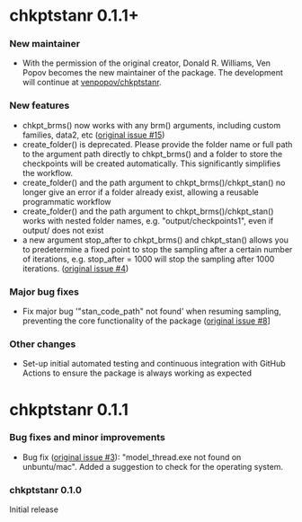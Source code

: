 # chkptstanr 0.1.1+

### New maintainer

* With the permission of the original creator, Donald R. Williams, Ven Popov becomes the new maintainer of the package. The development will continue at [venpopov/chkptstanr](https:://github.com/venpopov/chkptstanr). 

### New features

* chkpt_brms() now works with any brm() arguments, including custom families, data2, etc ([original issue #15](https://github.com/donaldRwilliams/chkptstanr/issues/15))
* create_folder() is deprecated. Please provide the folder name or full path to the argument path directly to chkpt_brms() and a folder to store the checkpoints will be created automatically. This significantly simplifies the workflow. 
* create_folder() and the path argument to chkpt_brms()/chkpt_stan() no longer give an error if a folder already exist, allowing a reusable programmatic workflow
* create_folder() and the path argument to chkpt_brms()/chkpt_stan() works with nested folder names, e.g. "output/checkpoints1", even if output/ does not exist
* a new argument stop_after to chkpt_brms() and chkpt_stan() allows you to predetermine a fixed point to stop the sampling after a certain number of iterations, e.g. stop_after = 1000 will stop the sampling after 1000 iterations. ([original issue #4](https://github.com/donaldRwilliams/chkptstanr/issues/4))

### Major bug fixes
* Fix major bug '"stan_code_path" not found' when resuming sampling, preventing the core functionality of the package ([original issue #8](https://github.com/donaldRwilliams/chkptstanr/issues/8)]

### Other changes
* Set-up initial automated testing and continuous integration with GitHub Actions to ensure the package is always working as expected

# chkptstanr 0.1.1

### Bug fixes and minor improvements

* Bug fix ([original issue #3](https://github.com/donaldRwilliams/chkptstanr/issues/3)):
"model_thread.exe not found on unbuntu/mac". Added a suggestion to 
check for the operating system.

### chkptstanr 0.1.0

Initial release
